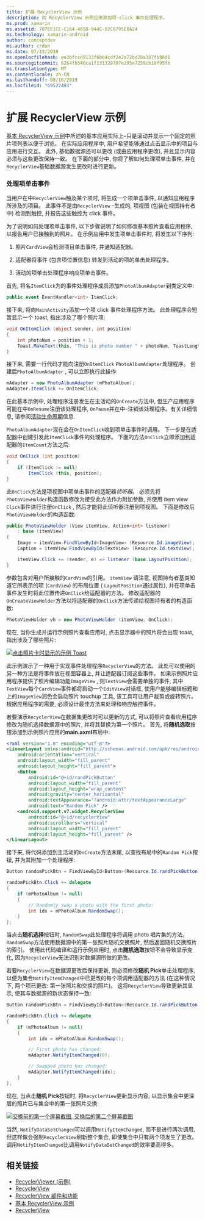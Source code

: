 ```yaml
---
title: 扩展 RecyclerView 示例
description: 向 RecyclerView 示例应用添加项-click 事件处理程序。
ms.prod: xamarin
ms.assetid: 707EE1CE-C164-485B-944C-82C6795E8A24
ms.technology: xamarin-android
author: conceptdev
ms.author: crdun
ms.date: 07/13/2018
ms.openlocfilehash: ea3bfccd9133f6bb4cdf2e2a72bd20a307fb80d1
ms.sourcegitcommit: 6264fb540ca1f131328707e295e7259cb10f95fb
ms.translationtype: MT
ms.contentlocale: zh-CN
ms.lasthandoff: 08/16/2019
ms.locfileid: "69522493"
---
```

# <a name="extending-the-recyclerview-example"></a>扩展 RecyclerView 示例


[基本 RecyclerView 示例](~/android/user-interface/layouts/recycler-view/recyclerview-example.md)中所述的基本应用实际上&ndash;只是滚动并显示一个固定的照片项列表以便于浏览。 在实际应用程序中, 用户希望能够通过点击显示中的项目与应用进行交互。 此外, 基础数据源还可以更改 (或由应用程序更改), 并且显示内容必须与这些更改保持一致。 在下面的部分中, 你将了解如何处理项单击事件, 并在`RecyclerView`基础数据源发生更改时进行更新。


### <a name="handling-item-click-events"></a>处理项单击事件

当用户在中`RecyclerView`触及某个项时, 将生成一个项单击事件, 以通知应用程序所涉及的项目。 此事件不是由`RecyclerView` &ndash;生成的, 项视图 (包装在视图持有者中) 检测到触控, 并报告这些触控为 click 事件。

为了说明如何处理项单击事件, 以下步骤说明了如何修改基本照片查看应用程序, 以报告用户已接触到的照片。 在示例应用中发生项单击事件时, 将发生以下序列:

1. 照片`CardView`会检测项目单击事件, 并通知适配器。

2. 适配器将事件 (包含项位置信息) 转发到活动的项的单击处理程序。

3. 活动的项单击处理程序响应项单击事件。

首先, 将名`ItemClick`为的事件处理程序成员添加`PhotoAlbumAdapter`到类定义中:

```csharp
public event EventHandler<int> ItemClick;
```

接下来, 将向`MainActivity`添加一个项 click 事件处理程序方法。
此处理程序会短暂显示一个 toast, 指出涉及了哪个照片项:

```csharp
void OnItemClick (object sender, int position)
{
    int photoNum = position + 1;
    Toast.MakeText(this, "This is photo number " + photoNum, ToastLength.Short).Show();
}

```

接下来, 需要一行代码才能向注册`OnItemClick` `PhotoAlbumAdapter`处理程序。 创建后`PhotoAlbumAdapter` , 可以立即执行此操作: 

```csharp
mAdapter = new PhotoAlbumAdapter (mPhotoAlbum);
mAdapter.ItemClick += OnItemClick;

```

在此基本示例中, 处理程序注册发生在主活动的`OnCreate`方法中, 但生产应用程序可能在中`OnResume`注册该处理程序, `OnPause`并在中&ndash;注销该处理程序。有关详细信息, 请参阅[活动生命周期](~/android/app-fundamentals/activity-lifecycle/index.md)信息.

`PhotoAlbumAdapter`现在会在`OnItemClick`收到项单击事件时调用。 下一步是在适配器中创建引发此`ItemClick`事件的处理程序。 下面的方法`OnClick`立即添加到适配器的`ItemCount`方法之后:

```csharp
void OnClick (int position)
{
    if (ItemClick != null)
        ItemClick (this, position);
}
```

此`OnClick`方法是项视图中项单击事件的适配器*侦听器*。 必须先将`PhotoViewHolder`构造函数修改为接受此方法作为附加参数, 并使用 item view `Click`事件进行注册`OnClick` , 然后才能将此侦听器注册到项视图。
下面是修改后`PhotoViewHolder`的构造函数:

```csharp
public PhotoViewHolder (View itemView, Action<int> listener)
    : base (itemView)
{
    Image = itemView.FindViewById<ImageView> (Resource.Id.imageView);
    Caption = itemView.FindViewById<TextView> (Resource.Id.textView);

    itemView.Click += (sender, e) => listener (base.LayoutPosition);
}

```

参数包含对用户所接触的`CardView`的引用。 `itemView` 请注意, 视图持有者基类知道它所表示的项 (`CardView`) 的布局位置 ( `LayoutPosition`通过属性), 并在项单击事件发生时将此位置传递`OnClick`给适配器的方法。 修改适配器的`OnCreateViewHolder`方法以将适配器的`OnClick`方法传递给视图持有者的构造函数:

```csharp
PhotoViewHolder vh = new PhotoViewHolder (itemView, OnClick);
```

现在, 当你生成并运行示例照片查看应用时, 点击显示器中的照片将会出现 toast, 指出涉及了哪些照片:

[![点击照片卡时显示的示例 Toast](extending-the-example-images/01-photo-selected-sml.png)](extending-the-example-images/01-photo-selected.png#lightbox)

此示例演示了一种用于实现事件处理程序`RecyclerView`的方法。 此处可以使用的另一种方法是将事件放在视图容器上, 并让适配器订阅这些事件。 如果示例照片应用程序提供了照片编辑功能`ImageView` , 则`TextView`会需要单独的事件, 其中`TextView`每个`CardView`事件都将启动一个`EditView`对话框, 使用户能够编辑标题和上的`ImageView`润色会启动照片 touchup 工具, 该工具可让用户裁剪或旋转照片。 根据应用程序的需要, 必须设计最佳方法来处理和响应触控事件。

若要演示`RecyclerView`在数据集更改时可以更新的方式, 可以将照片查看应用程序修改为随机选择数据源中的照片, 并将其替换为第一个照片。 首先, 将**随机选取**按钮添加到示例照片应用的**main.axml**布局中:

```xml
<?xml version="1.0" encoding="utf-8"?>
<LinearLayout xmlns:android="http://schemas.android.com/apk/res/android"
    android:orientation="vertical"
    android:layout_width="fill_parent"
    android:layout_height="fill_parent">
    <Button
        android:id="@+id/randPickButton"
        android:layout_width="fill_parent"
        android:layout_height="wrap_content"
        android:gravity="center_horizontal"
        android:textAppearance="?android:attr/textAppearanceLarge"
        android:text="Random Pick" />
    <android.support.v7.widget.RecyclerView
        android:id="@+id/recyclerView"
        android:scrollbars="vertical"
        android:layout_width="fill_parent"
        android:layout_height="fill_parent" />
</LinearLayout>
```

接下来, 将代码添加到主活动的`OnCreate`方法末尾, 以查找布局中的`Random Pick`按钮, 并为其附加一个处理程序:

```csharp
Button randomPickBtn = FindViewById<Button>(Resource.Id.randPickButton);

randomPickBtn.Click += delegate
{
    if (mPhotoAlbum != null)
    {
        // Randomly swap a photo with the first photo:
        int idx = mPhotoAlbum.RandomSwap();
    }
};

```

当点击**随机选择**按钮时, `RandomSwap`此处理程序将调用 photo 唱片集的方法。 `RandomSwap`方法使用数据源中的第一张照片随机交换照片, 然后返回随机交换照片的索引。 使用此代码编译和运行示例应用时, 点击**随机选取**按钮不会导致显示变化, 因为`RecyclerView`无法识别对数据源所做的更改。

若要`RecyclerView`在数据源更改后保持更新, 则必须修改**随机 Pick**单击处理程序, 以便为集合`NotifyItemChanged`中已更改的每个项调用适配器的方法 (在这种情况下, 两个项已更改: 第一张照片和交换的照片)。 这将`RecyclerView`导致更新其显示, 使其与数据源的新状态保持一致:

```csharp
Button randomPickBtn = FindViewById<Button>(Resource.Id.randPickButton);

randomPickBtn.Click += delegate
{
    if (mPhotoAlbum != null)
    {
        int idx = mPhotoAlbum.RandomSwap();

        // First photo has changed:
        mAdapter.NotifyItemChanged(0);

        // Swapped photo has changed:
        mAdapter.NotifyItemChanged(idx);
    }
};

```

现在, 当点击**随机 Pick**按钮时, 将`RecyclerView`更新显示内容, 以显示集合中更深层的照片已与集合中的第一张照片交换:

[![交换前的第一个屏幕截图, 交换后的第二个屏幕截图](extending-the-example-images/02-random-pick-sml.png)](extending-the-example-images/02-random-pick.png#lightbox)

当然, `NotifyDataSetChanged`可以调用`NotifyItemChanged`, 而不是进行两次调用, 但这样做会强制`RecyclerView`刷新整个集合, 即使集合中只有两个项发生了更改。 调用`NotifyItemChanged`比调用`NotifyDataSetChanged`的效率要高得多。


## <a name="related-links"></a>相关链接

- [RecyclerViewer (示例)](https://docs.microsoft.com/samples/xamarin/monodroid-samples/android50-recyclerviewer)
- [RecyclerView](~/android/user-interface/layouts/recycler-view/index.md)
- [RecyclerView 部件和功能](~/android/user-interface/layouts/recycler-view/parts-and-functionality.md)
- [基本 RecyclerView 示例](~/android/user-interface/layouts/recycler-view/recyclerview-example.md)
- [RecyclerView](https://developer.android.com/reference/android/support/v7/widget/RecyclerView.html)
